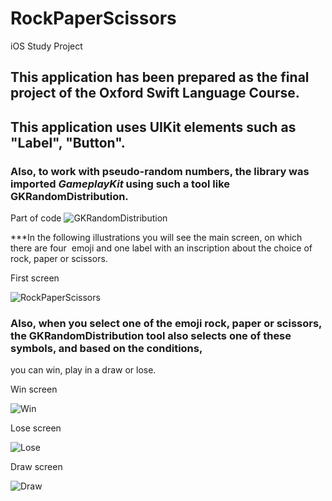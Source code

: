# RockPaperScissors
iOS Study Project

## This application has been prepared as the final project of the Oxford Swift Language Course.

## This application uses UIKit elements such as "Label", "Button".
### Also, to work with pseudo-random numbers, the library was imported *GameplayKit* using such a tool like GKRandomDistribution.

Part of code
![GKRandomDistribution](https://github.com/konoin/RockPaperScissors/blob/main/Code_random.jpg)


***In the following illustrations you will see the main screen, on which there are four  emoji and one label with an inscription about the choice of rock, 
paper or scissors.

First screen

![RockPaperScissors](https://github.com/konoin/RockPaperScissors/blob/main/IMG_0171.PNG)

### Also, when you select one of the emoji rock, paper or scissors, the GKRandomDistribution tool also selects one of these symbols, and based on the conditions, 
you can win, play in a draw or lose.

Win screen

![Win](https://github.com/konoin/RockPaperScissors/blob/main/IMG_0174.PNG)

Lose screen

![Lose](https://github.com/konoin/RockPaperScissors/blob/main/IMG_0172.PNG)

Draw screen

![Draw](https://github.com/konoin/RockPaperScissors/blob/main/IMG_0173.PNG)
